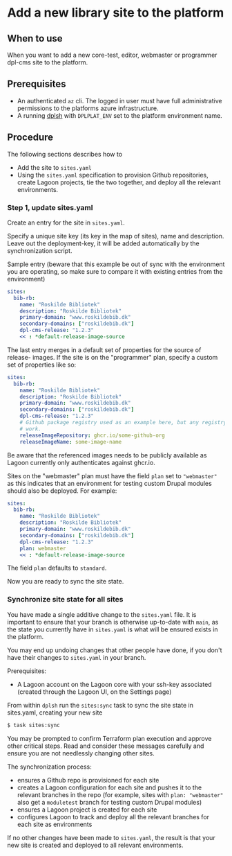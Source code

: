 # Add a new library site to the platform

## When to use

When you want to add a new core-test, editor, webmaster or programmer dpl-cms
site to the platform.

## Prerequisites

* An authenticated `az` cli. The logged in user must have full administrative
  permissions to the platforms azure infrastructure.
* A running [dplsh](using-dplsh.md) with `DPLPLAT_ENV` set to the platform
  environment name.

## Procedure

The following sections describes how to

* Add the site to `sites.yaml`
* Using the `sites.yaml` specification to provision Github repositories,
  create Lagoon projects, tie the two together, and deploy all the
  relevant environments.

### Step 1, update sites.yaml

Create an entry for the site in `sites.yaml`.

Specify a unique site key (its key in the map of sites), name and description.
Leave out the deployment-key, it will be added automatically by the
synchronization script.

Sample entry (beware that this example be out of sync with the environment you
are operating, so make sure to compare it with existing entries from the
environment)

```yaml
sites:
  bib-rb:
    name: "Roskilde Bibliotek"
    description: "Roskilde Bibliotek"
    primary-domain: "www.roskildebib.dk"
    secondary-domains: ["roskildebib.dk"]
    dpl-cms-release: "1.2.3"
    << : *default-release-image-source
```

The last entry merges in a default set of properties for the source of release-
images. If the site is on the "programmer" plan, specify a custom set of
properties like so:

```yaml
sites:
  bib-rb:
    name: "Roskilde Bibliotek"
    description: "Roskilde Bibliotek"
    primary-domain: "www.roskildebib.dk"
    secondary-domains: ["roskildebib.dk"]
    dpl-cms-release: "1.2.3"
    # Github package registry used as an example here, but any registry will
    # work.
    releaseImageRepository: ghcr.io/some-github-org
    releaseImageName: some-image-name
```

Be aware that the referenced images needs to be publicly available as Lagoon
currently only authenticates against ghcr.io.

Sites on the "webmaster" plan must have the field `plan` set to `"webmaster"`
as this indicates that an environment for testing custom Drupal modules should
also be deployed. For example:

```yaml
sites:
  bib-rb:
    name: "Roskilde Bibliotek"
    description: "Roskilde Bibliotek"
    primary-domain: "www.roskildebib.dk"
    secondary-domains: ["roskildebib.dk"]
    dpl-cms-release: "1.2.3"
    plan: webmaster
    << : *default-release-image-source
```

The field `plan` defaults to `standard`.

Now you are ready to sync the site state.

### Synchronize site state for all sites

You have made a single additive change to the `sites.yaml` file. It is
important to ensure that your branch is otherwise up-to-date with `main`,
as the state you currently have in `sites.yaml` is what will be ensured exists
in the platform.

You may end up undoing changes that other people have done, if you don't have
their changes to `sites.yaml` in your branch.

Prerequisites:

* A Lagoon account on the Lagoon core with your ssh-key associated (created through
  the Lagoon UI, on the Settings page)

From within `dplsh` run the `sites:sync` task to sync the site state in
sites.yaml, creating your new site

```sh
$ task sites:sync
```

You may be prompted to confirm Terraform plan execution and approve other
critical steps. Read and consider these messages carefully and ensure you are
not needlessly changing other sites.

The synchronization process:
- ensures a Github repo is provisioned for each site
- creates a Lagoon configuration for each site and pushes it to the relevant
  branches in the repo (for example, sites with `plan: "webmaster"` also get
  a `moduletest` branch for testing custom Drupal modules)
- ensures a Lagoon project is created for each site
- configures Lagoon to track and deploy all the relevant branches for each site
  as environments

If no other changes have been made to `sites.yaml`, the result is that your new
site is created and deployed to all relevant environments.
